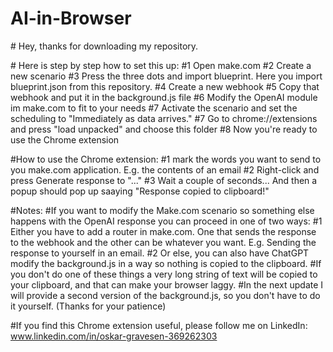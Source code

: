 ﻿# AI-in-Browser
﻿# Hey, thanks for downloading my repository.

﻿# Here is step by step how to set this up:
﻿#1 Open make.com
﻿#2 Create a new scenario
﻿#3 Press the three dots and import blueprint. Here you import blueprint.json from this repository.
﻿#4 Create a new webhook
﻿#5 Copy that webhook and put it in the background.js file
﻿#6 Modify the OpenAI module im make.com to fit to your needs
﻿#7 Activate the scenario and set the scheduling to "Immediately as data arrives."
﻿#7 Go to chrome://extensions and press "load unpacked" and choose this folder
﻿#8 Now you're ready to use the Chrome extension

﻿#How to use the Chrome extension:
﻿#1 mark the words you want to send to you make.com application. E.g. the contents of an email
﻿#2 Right-click and press Generate response to "..."
﻿#3 Wait a couple of seconds... And then a popup should pop up saaying "Response copied to clipboard!"

﻿#Notes:
﻿#If you want to modify the Make.com scenario so something else happens with the OpenAI response you can proceed in one of two ways:
﻿#1 Either you have to add a router in make.com. One that sends the response to the webhook and the other can be whatever you want. E.g. Sending the response to yourself in an email.
﻿#2 Or else, you can also have ChatGPT modify the background.js in a way so nothing is copied to the clipboard.
﻿#If you don't do one of these things a very long string of text will be copied to your clipboard, and that can make your browser laggy.
﻿#In the next update I will provide a second version of the background.js, so you don't have to do it yourself. (Thanks for your patience)

﻿#If you find this Chrome extension useful, please follow me on LinkedIn: www.linkedin.com/in/oskar-gravesen-369262303
